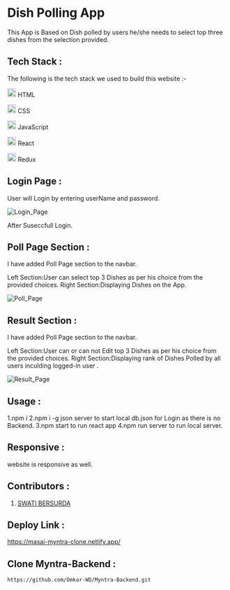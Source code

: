 # Dish Polling App
This App is Based on Dish polled by users he/she needs to select top three dishes from the selection provided.

## Tech Stack :
The following is the tech stack we used to build this website :-

<img src="https://cdn-icons-png.flaticon.com/512/226/226269.png" width=20/> HTML

<img src="https://cdn-icons-png.flaticon.com/512/732/732190.png" width=20 /> CSS

<img src="https://cdn-icons-png.flaticon.com/512/1199/1199124.png" width=20/> JavaScript

<img src="https://encrypted-tbn0.gstatic.com/images?q=tbn:ANd9GcQDBz9g9mkTQyQZxAmOQ03R4L962dqCUdztjCSl79fYkQ&s" width=20 /> React

<img src="https://uxwing.com/wp-content/themes/uxwing/download/brands-and-social-media/redux-icon.png" width=20 /> Redux



## Login Page :
User will Login by entering  userName and password.

![Login_Page](https://github.com/swatibersurda/PollDishName_App/blob/main/syook/src/images/login.PNG?raw=true)

After Suseccfull Login.

## Poll Page Section :
I have added  Poll Page section to the navbar.

Left Section:User can select top 3 Dishes as per his choice from the provided choices.
Right Section:Displaying Dishes on the App.




![Poll_Page](https://github.com/swatibersurda/PollDishName_App/blob/main/syook/src/images/PollPage.PNG?raw=true)


## Result Section :
I have added  Poll Page section to the navbar.

Left Section:User can or can not  Edit  top 3 Dishes as per his choice from the provided choices.
Right Section:Displaying rank of Dishes Polled by all users inculding logged-in user .

![Result_Page](https://github.com/swatibersurda/PollDishName_App/blob/main/syook/src/images/ResultPage.PNG?raw=true)



## Usage :
1.npm i
2.npm i -g json server to start local db.json for Login as there is no Backend.
3.npm start to run react app
4.npm run server to run local server.











## Responsive :
 website is responsive as well.

## Contributors :
1. [SWATI BERSURDA](https://github.com/swatibersurda)







## Deploy Link :
https://masai-myntra-clone.netlify.app/

## Clone Myntra-Backend :
    https://github.com/Omkar-WD/Myntra-Backend.git
